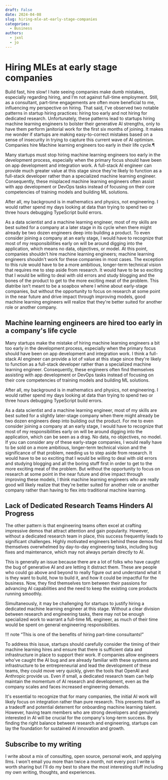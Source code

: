 ```yaml
---
draft: False
date: 2024-04-08
slug: hiring-mle-at-early-stage-companies
categories:
  - Business
authors:
  - jxnl
  - jo
---
```


# Hiring MLEs at early stage companies

Build fast, hire slow! I hate seeing companies make dumb mistakes, especially regarding hiring, and I’m not against full-time employment. Still, as a consultant, part-time engagements are often more beneficial to me, influencing my perspective on hiring. That said, I've observed two notable patterns in startup hiring practices: hiring too early and not hiring for dedicated research. Unfortunately, these patterns lead to startups hiring machine learning engineers to bolster their generative AI strengths, only to have them perform janitorial work for the first six months of joining. It makes me wonder if startups are making easy-to-correct mistakes based on a sense of insecurity in trying to capture this current wave of AI optimism. 
Companies hire Machine learning engineers too early in their life cycle.¶

Many startups must stop hiring machine learning engineers too early in the development process, especially when the primary focus should have been on app development and integration work. A full-stack AI engineer can provide much greater value at this stage since they're likely to function as a full-stack developer rather than a specialized machine learning engineer. Consequently, these misplaced machine learning engineers often assist with app development or DevOps tasks instead of focusing on their core competencies of training models and building ML solutions.

After all, my background is in mathematics and physics, not engineering. I would rather spend my days looking at data than trying to spend two or three hours debugging TypeScript build errors.

<!-- more -->

As a data scientist and a machine learning engineer, most of my skills are best suited for a company at a later stage in its cycle when there might already be two dozen engineers deep into building a product. To even consider joining a company at an early stage, I would have to recognize that most of my responsibilities early on will be around digging into the application, which means no data, objectives, or model. At this point, companies shouldn’t hire machine learning engineers; machine learning engineers shouldn't work for these companies in most cases. The exception to this rule would have to be a more ambitious, longer-term technical vision that requires me to step aside from research. It would have to be so exciting that I would be willing to deal with old errors and study blogging and the bones of the product to get to the more exciting meat of the problem. This diatribe isn’t meant to be a soapbox where I whine about early-stage companies, but without the opportunity to focus on research at some point in the near future and drive impact through improving models, good machine learning engineers will realize that they're better suited for another role or another company. 



## Machine learning engineers are hired too early in a company's life cycle

Many startups make the mistake of hiring machine learning engineers a bit too early in the development process, especially when the primary focus should have been on app development and integration work. I think a full-stack AI engineer can provide a lot of value at this stage since they're likely to function as a full-stack developer rather than a specialized machine learning engineer. Consequently, these engineers often find themselves assisting with app development or DevOps tasks instead of focusing on their core competencies of training models and building ML solutions.

After all, my background is in mathematics and physics, not engineering. I would rather spend my days looking at data than trying to spend two or three hours debugging TypeScript build errors.

As a data scientist and a machine learning engineer, most of my skills are best suited for a slightly later-stage company when there might already be two dozen engineers deep into building out the product. For me to even consider joining a company at an early stage, I would have to recognize that most of my responsibilities early on will be around digging into the application, which can be seen as a drag. No data, no objectives, no model. If you can consider any of these early-stage companies, I would really have to be sold on a more ambitious, longer-term technical vision and the significance of that problem, needing us to step aside from research. It would have to be so exciting that I would be willing to deal with old errors and studying blogging and all the boring stuff first in order to get to the more exciting meat of the problem. But without the opportunity to focus on research at some point in the near future and drive impact through improving these models, I think machine learning engineers who are really good will likely realize that they're better suited for another role or another company rather than having to flex into traditional machine learning.

## Lack of Dedicated Research Teams Hinders AI Progress

The other pattern is that engineering teams often excel at crafting impressive demos that attract attention and gain popularity. However, without a dedicated research team in place, this success frequently leads to significant challenges. Highly motivated engineers behind these demos find themselves overwhelmed by day-to-day engineering tasks, including bug fixes and maintenance, which may not always pertain directly to AI.

This is generally an issue because there are a lot of folks who have caught the bug of generative AI and are letting it distract them. These are people who could go above and beyond to really figure out and understand what it is they want to build, how to build it, and how it could be impactful for the business. Now, they find themselves torn between their passions for advancing AI capabilities and the need to keep the existing core products running smoothly.

Simultaneously, it may be challenging for startups to justify hiring a dedicated machine learning engineer at this stage. Without a clear division between research and engineering tasks, there may not be enough specialized work to warrant a full-time ML engineer, as much of their time would be spent on general engineering responsibilities.

!!! note “This is one of the benefits of hiring part-time consultants!” 

To address this issue, startups should carefully consider the timing of their machine learning hires and ensure that there is sufficient data and infrastructure in place to support their work. If companies allow engineers who've caught the AI bug and are already familiar with these systems and infrastructure to be entrepreneurial and lead the development of these teams, they could move very quickly, given the tools that OpenAI and Anthropic provide us. Even if small, a dedicated research team can help maintain the momentum of AI research and development, even as the company scales and faces increased engineering demands.

It's essential to recognize that for many companies, the initial AI work will likely focus on integration rather than pure research. This presents itself as a tradeoff and potential deterrent for onboarding machine learning talent. However, having team members who are strong developers and genuinely interested in AI will be crucial for the company's long-term success. By finding the right balance between research and engineering, startups can lay the foundation for sustained AI innovation and growth.

## Subscribe to my writing

I write about a mix of consulting, open source, personal work, and applying llms. I won't email you more than twice a month, not every post I write is worth sharing but I'll do my best to share the most interesting stuff including my own writing, thoughts, and experiences.

<script async data-uid="fe6b71773e" src="https://fivesixseven.ck.page/fe6b71773e/index.js"></script>